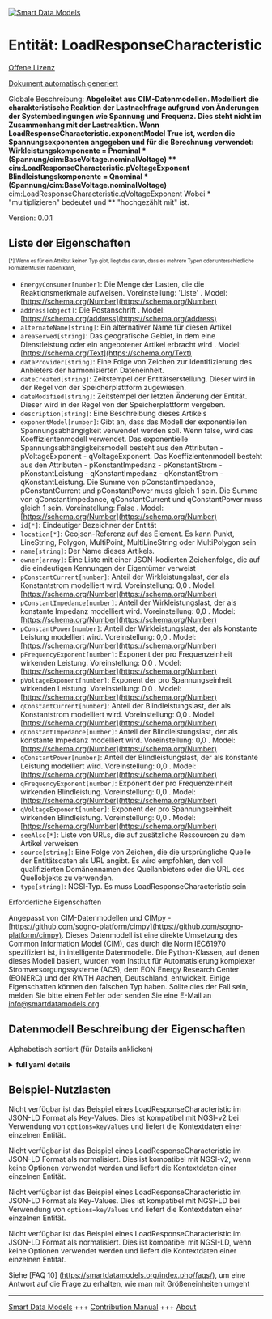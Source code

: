 <!-- 10-Header -->  
[![Smart Data Models](https://smartdatamodels.org/wp-content/uploads/2022/01/SmartDataModels_logo.png "Logo")](https://smartdatamodels.org)  
Entität: LoadResponseCharacteristic  
===================================<!-- /10-Header -->  
<!-- 15-License -->  
[Offene Lizenz](https://github.com/smart-data-models//dataModel.EnergyCIM/blob/master/LoadResponseCharacteristic/LICENSE.md)  
[Dokument automatisch generiert](https://docs.google.com/presentation/d/e/2PACX-1vTs-Ng5dIAwkg91oTTUdt8ua7woBXhPnwavZ0FxgR8BsAI_Ek3C5q97Nd94HS8KhP-r_quD4H0fgyt3/pub?start=false&loop=false&delayms=3000#slide=id.gb715ace035_0_60)  
<!-- /15-License -->  
<!-- 20-Description -->  
Globale Beschreibung: **Abgeleitet aus CIM-Datenmodellen. Modelliert die charakteristische Reaktion der Lastnachfrage aufgrund von Änderungen der Systembedingungen wie Spannung und Frequenz. Dies steht nicht im Zusammenhang mit der Lastreaktion.  Wenn LoadResponseCharacteristic.exponentModel True ist, werden die Spannungsexponenten angegeben und für die Berechnung verwendet:  Wirkleistungskomponente = Pnominal * (Spannung/cim:BaseVoltage.nominalVoltage) ** cim:LoadResponseCharacteristic.pVoltageExponent Blindleistungskomponente = Qnominal * (Spannung/cim:BaseVoltage.nominalVoltage)** cim:LoadResponseCharacteristic.qVoltageExponent Wobei * "multiplizieren" bedeutet und ** "hochgezählt mit" ist.  
Version: 0.0.1  
<!-- /20-Description -->  
<!-- 30-PropertiesList -->  

## Liste der Eigenschaften  

<sup><sub>[*] Wenn es für ein Attribut keinen Typ gibt, liegt das daran, dass es mehrere Typen oder unterschiedliche Formate/Muster haben kann</sub></sup>.  
- `EnergyConsumer[number]`: Die Menge der Lasten, die die Reaktionsmerkmale aufweisen. Voreinstellung: 'Liste'  . Model: [https://schema.org/Number](https://schema.org/Number)- `address[object]`: Die Postanschrift  . Model: [https://schema.org/address](https://schema.org/address)- `alternateName[string]`: Ein alternativer Name für diesen Artikel  - `areaServed[string]`: Das geografische Gebiet, in dem eine Dienstleistung oder ein angebotener Artikel erbracht wird  . Model: [https://schema.org/Text](https://schema.org/Text)- `dataProvider[string]`: Eine Folge von Zeichen zur Identifizierung des Anbieters der harmonisierten Dateneinheit.  - `dateCreated[string]`: Zeitstempel der Entitätserstellung. Dieser wird in der Regel von der Speicherplattform zugewiesen.  - `dateModified[string]`: Zeitstempel der letzten Änderung der Entität. Dieser wird in der Regel von der Speicherplattform vergeben.  - `description[string]`: Eine Beschreibung dieses Artikels  - `exponentModel[number]`: Gibt an, dass das Modell der exponentiellen Spannungsabhängigkeit verwendet werden soll.   Wenn false, wird das Koeffizientenmodell verwendet. Das exponentielle Spannungsabhängigkeitsmodell besteht aus den Attributen - pVoltageExponent - qVoltageExponent. Das Koeffizientenmodell besteht aus den Attributen - pKonstantImpedanz - pKonstantStrom - pKonstantLeistung - qKonstantImpedanz - qKonstantStrom - qKonstantLeistung. Die Summe von pConstantImpedance, pConstantCurrent und pConstantPower muss gleich 1 sein. Die Summe von qConstantImpedance, qConstantCurrent und qConstantPower muss gleich 1 sein. Voreinstellung: False  . Model: [https://schema.org/Number](https://schema.org/Number)- `id[*]`: Eindeutiger Bezeichner der Entität  - `location[*]`: Geojson-Referenz auf das Element. Es kann Punkt, LineString, Polygon, MultiPoint, MultiLineString oder MultiPolygon sein  - `name[string]`: Der Name dieses Artikels.  - `owner[array]`: Eine Liste mit einer JSON-kodierten Zeichenfolge, die auf die eindeutigen Kennungen der Eigentümer verweist  - `pConstantCurrent[number]`: Anteil der Wirkleistungslast, der als Konstantstrom modelliert wird. Voreinstellung: 0,0  . Model: [https://schema.org/Number](https://schema.org/Number)- `pConstantImpedance[number]`: Anteil der Wirkleistungslast, der als konstante Impedanz modelliert wird. Voreinstellung: 0,0  . Model: [https://schema.org/Number](https://schema.org/Number)- `pConstantPower[number]`: Anteil der Wirkleistungslast, der als konstante Leistung modelliert wird. Voreinstellung: 0,0  . Model: [https://schema.org/Number](https://schema.org/Number)- `pFrequencyExponent[number]`: Exponent der pro Frequenzeinheit wirkenden Leistung. Voreinstellung: 0,0  . Model: [https://schema.org/Number](https://schema.org/Number)- `pVoltageExponent[number]`: Exponent der pro Spannungseinheit wirkenden Leistung. Voreinstellung: 0,0  . Model: [https://schema.org/Number](https://schema.org/Number)- `qConstantCurrent[number]`: Anteil der Blindleistungslast, der als Konstantstrom modelliert wird. Voreinstellung: 0,0  . Model: [https://schema.org/Number](https://schema.org/Number)- `qConstantImpedance[number]`: Anteil der Blindleistungslast, der als konstante Impedanz modelliert wird. Voreinstellung: 0,0  . Model: [https://schema.org/Number](https://schema.org/Number)- `qConstantPower[number]`: Anteil der Blindleistungslast, der als konstante Leistung modelliert wird. Voreinstellung: 0,0  . Model: [https://schema.org/Number](https://schema.org/Number)- `qFrequencyExponent[number]`: Exponent der pro Frequenzeinheit wirkenden Blindleistung. Voreinstellung: 0,0  . Model: [https://schema.org/Number](https://schema.org/Number)- `qVoltageExponent[number]`: Exponent der pro Spannungseinheit wirkenden Blindleistung. Voreinstellung: 0,0  . Model: [https://schema.org/Number](https://schema.org/Number)- `seeAlso[*]`: Liste von URLs, die auf zusätzliche Ressourcen zu dem Artikel verweisen  - `source[string]`: Eine Folge von Zeichen, die die ursprüngliche Quelle der Entitätsdaten als URL angibt. Es wird empfohlen, den voll qualifizierten Domänennamen des Quellanbieters oder die URL des Quellobjekts zu verwenden.  - `type[string]`: NGSI-Typ. Es muss LoadResponseCharacteristic sein  <!-- /30-PropertiesList -->  
<!-- 35-RequiredProperties -->  
Erforderliche Eigenschaften  
<!-- /35-RequiredProperties -->  
<!-- 40-RequiredProperties -->  
Angepasst von CIM-Datenmodellen und CIMpy - [https://github.com/sogno-platform/cimpy](https://github.com/sogno-platform/cimpy). Dieses Datenmodell ist eine direkte Umsetzung des Common Information Model (CIM), das durch die Norm IEC61970 spezifiziert ist, in intelligente Datenmodelle. Die Python-Klassen, auf denen dieses Modell basiert, wurden vom Institut für Automatisierung komplexer Stromversorgungssysteme (ACS), dem EON Energy Research Center (EONERC) und der RWTH Aachen, Deutschland, entwickelt. Einige Eigenschaften können den falschen Typ haben. Sollte dies der Fall sein, melden Sie bitte einen Fehler oder senden Sie eine E-Mail an info@smartdatamodels.org.  
<!-- /40-RequiredProperties -->  
<!-- 50-DataModelHeader -->  
## Datenmodell Beschreibung der Eigenschaften  
Alphabetisch sortiert (für Details anklicken)  
<!-- /50-DataModelHeader -->  
<!-- 60-ModelYaml -->  
<details><summary><strong>full yaml details</strong></summary>    
```yaml  
LoadResponseCharacteristic:    
  description: 'Adapted from CIM data models. Models the characteristic response of the load demand due to changes in system conditions such as voltage and frequency. This is not related to demand response.  If LoadResponseCharacteristic.exponentModel is True, the voltage exponents are specified and used as to calculate:  Active power component = Pnominal * (Voltage/cim:BaseVoltage.nominalVoltage) ** cim:LoadResponseCharacteristic.pVoltageExponent  Reactive power component = Qnominal * (Voltage/cim:BaseVoltage.nominalVoltage)** cim:LoadResponseCharacteristic.qVoltageExponent  Where  * means ''multiply'' and ** is ''raised to power of''.'    
  properties:    
    EnergyConsumer:    
      description: 'The set of loads that have the response characteristics. Default: ''list'''    
      type: number    
      x-ngsi:    
        model: https://schema.org/Number    
        type: Property    
    address:    
      description: 'The mailing address'    
      properties:    
        addressCountry:    
          description: 'Property. The country. For example, Spain. Model:''https://schema.org/addressCountry'''    
          type: string    
        addressLocality:    
          description: 'Property. The locality in which the street address is, and which is in the region. Model:''https://schema.org/addressLocality'''    
          type: string    
        addressRegion:    
          description: 'Property. The region in which the locality is, and which is in the country. Model:''https://schema.org/addressRegion'''    
          type: string    
        postOfficeBoxNumber:    
          description: 'Property. The post office box number for PO box addresses. For example, 03578. Model:''https://schema.org/postOfficeBoxNumber'''    
          type: string    
        postalCode:    
          description: 'Property. The postal code. For example, 24004. Model:''https://schema.org/https://schema.org/postalCode'''    
          type: string    
        streetAddress:    
          description: 'Property. The street address. Model:''https://schema.org/streetAddress'''    
          type: string    
      type: object    
      x-ngsi:    
        model: https://schema.org/address    
        type: Property    
    alternateName:    
      description: 'An alternative name for this item'    
      type: string    
      x-ngsi:    
        type: Property    
    areaServed:    
      description: 'The geographic area where a service or offered item is provided'    
      type: string    
      x-ngsi:    
        model: https://schema.org/Text    
        type: Property    
    dataProvider:    
      description: 'A sequence of characters identifying the provider of the harmonised data entity.'    
      type: string    
      x-ngsi:    
        type: Property    
    dateCreated:    
      description: 'Entity creation timestamp. This will usually be allocated by the storage platform.'    
      format: date-time    
      type: string    
      x-ngsi:    
        type: Property    
    dateModified:    
      description: 'Timestamp of the last modification of the entity. This will usually be allocated by the storage platform.'    
      format: date-time    
      type: string    
      x-ngsi:    
        type: Property    
    description:    
      description: 'A description of this item'    
      type: string    
      x-ngsi:    
        type: Property    
    exponentModel:    
      description: 'Indicates the exponential voltage dependency model is to be used.   If false, the coefficient model is to be used. The exponential voltage dependency model consist of the attributes - pVoltageExponent - qVoltageExponent. The coefficient model consist of the attributes - pConstantImpedance - pConstantCurrent - pConstantPower - qConstantImpedance - qConstantCurrent - qConstantPower. The sum of pConstantImpedance, pConstantCurrent and pConstantPower shall equal 1. The sum of qConstantImpedance, qConstantCurrent and qConstantPower shall equal 1. Default: False'    
      type: number    
      x-ngsi:    
        model: https://schema.org/Number    
        type: Property    
    id:    
      anyOf: &loadresponsecharacteristic_-_properties_-_owner_-_items_-_anyof    
        - description: 'Property. Identifier format of any NGSI entity'    
          maxLength: 256    
          minLength: 1    
          pattern: ^[\w\-\.\{\}\$\+\*\[\]`|~^@!,:\\]+$    
          type: string    
        - description: 'Property. Identifier format of any NGSI entity'    
          format: uri    
          type: string    
      description: 'Unique identifier of the entity'    
      x-ngsi:    
        type: Property    
    location:    
      description: 'Geojson reference to the item. It can be Point, LineString, Polygon, MultiPoint, MultiLineString or MultiPolygon'    
      oneOf:    
        - description: 'Geoproperty. Geojson reference to the item. Point'    
          properties:    
            bbox:    
              items:    
                type: number    
              minItems: 4    
              type: array    
            coordinates:    
              items:    
                type: number    
              minItems: 2    
              type: array    
            type:    
              enum:    
                - Point    
              type: string    
          required:    
            - type    
            - coordinates    
          title: 'GeoJSON Point'    
          type: object    
        - description: 'Geoproperty. Geojson reference to the item. LineString'    
          properties:    
            bbox:    
              items:    
                type: number    
              minItems: 4    
              type: array    
            coordinates:    
              items:    
                items:    
                  type: number    
                minItems: 2    
                type: array    
              minItems: 2    
              type: array    
            type:    
              enum:    
                - LineString    
              type: string    
          required:    
            - type    
            - coordinates    
          title: 'GeoJSON LineString'    
          type: object    
        - description: 'Geoproperty. Geojson reference to the item. Polygon'    
          properties:    
            bbox:    
              items:    
                type: number    
              minItems: 4    
              type: array    
            coordinates:    
              items:    
                items:    
                  items:    
                    type: number    
                  minItems: 2    
                  type: array    
                minItems: 4    
                type: array    
              type: array    
            type:    
              enum:    
                - Polygon    
              type: string    
          required:    
            - type    
            - coordinates    
          title: 'GeoJSON Polygon'    
          type: object    
        - description: 'Geoproperty. Geojson reference to the item. MultiPoint'    
          properties:    
            bbox:    
              items:    
                type: number    
              minItems: 4    
              type: array    
            coordinates:    
              items:    
                items:    
                  type: number    
                minItems: 2    
                type: array    
              type: array    
            type:    
              enum:    
                - MultiPoint    
              type: string    
          required:    
            - type    
            - coordinates    
          title: 'GeoJSON MultiPoint'    
          type: object    
        - description: 'Geoproperty. Geojson reference to the item. MultiLineString'    
          properties:    
            bbox:    
              items:    
                type: number    
              minItems: 4    
              type: array    
            coordinates:    
              items:    
                items:    
                  items:    
                    type: number    
                  minItems: 2    
                  type: array    
                minItems: 2    
                type: array    
              type: array    
            type:    
              enum:    
                - MultiLineString    
              type: string    
          required:    
            - type    
            - coordinates    
          title: 'GeoJSON MultiLineString'    
          type: object    
        - description: 'Geoproperty. Geojson reference to the item. MultiLineString'    
          properties:    
            bbox:    
              items:    
                type: number    
              minItems: 4    
              type: array    
            coordinates:    
              items:    
                items:    
                  items:    
                    items:    
                      type: number    
                    minItems: 2    
                    type: array    
                  minItems: 4    
                  type: array    
                type: array    
              type: array    
            type:    
              enum:    
                - MultiPolygon    
              type: string    
          required:    
            - type    
            - coordinates    
          title: 'GeoJSON MultiPolygon'    
          type: object    
      x-ngsi:    
        type: Geoproperty    
    name:    
      description: 'The name of this item.'    
      type: string    
      x-ngsi:    
        type: Property    
    owner:    
      description: 'A List containing a JSON encoded sequence of characters referencing the unique Ids of the owner(s)'    
      items:    
        anyOf: *loadresponsecharacteristic_-_properties_-_owner_-_items_-_anyof    
        description: 'Property. Unique identifier of the entity'    
      type: array    
      x-ngsi:    
        type: Property    
    pConstantCurrent:    
      description: 'Portion of active power load modeled as constant current. Default: 0.0'    
      type: number    
      x-ngsi:    
        model: https://schema.org/Number    
        type: Property    
    pConstantImpedance:    
      description: 'Portion of active power load modeled as constant impedance. Default: 0.0'    
      type: number    
      x-ngsi:    
        model: https://schema.org/Number    
        type: Property    
    pConstantPower:    
      description: 'Portion of active power load modeled as constant power. Default: 0.0'    
      type: number    
      x-ngsi:    
        model: https://schema.org/Number    
        type: Property    
    pFrequencyExponent:    
      description: 'Exponent of per unit frequency effecting active power. Default: 0.0'    
      type: number    
      x-ngsi:    
        model: https://schema.org/Number    
        type: Property    
    pVoltageExponent:    
      description: 'Exponent of per unit voltage effecting real power. Default: 0.0'    
      type: number    
      x-ngsi:    
        model: https://schema.org/Number    
        type: Property    
    qConstantCurrent:    
      description: 'Portion of reactive power load modeled as constant current. Default: 0.0'    
      type: number    
      x-ngsi:    
        model: https://schema.org/Number    
        type: Property    
    qConstantImpedance:    
      description: 'Portion of reactive power load modeled as constant impedance. Default: 0.0'    
      type: number    
      x-ngsi:    
        model: https://schema.org/Number    
        type: Property    
    qConstantPower:    
      description: 'Portion of reactive power load modeled as constant power. Default: 0.0'    
      type: number    
      x-ngsi:    
        model: https://schema.org/Number    
        type: Property    
    qFrequencyExponent:    
      description: 'Exponent of per unit frequency effecting reactive power. Default: 0.0'    
      type: number    
      x-ngsi:    
        model: https://schema.org/Number    
        type: Property    
    qVoltageExponent:    
      description: 'Exponent of per unit voltage effecting reactive power. Default: 0.0'    
      type: number    
      x-ngsi:    
        model: https://schema.org/Number    
        type: Property    
    seeAlso:    
      description: 'list of uri pointing to additional resources about the item'    
      oneOf:    
        - items:    
            format: uri    
            type: string    
          minItems: 1    
          type: array    
        - format: uri    
          type: string    
      x-ngsi:    
        type: Property    
    source:    
      description: 'A sequence of characters giving the original source of the entity data as a URL. Recommended to be the fully qualified domain name of the source provider, or the URL to the source object.'    
      type: string    
      x-ngsi:    
        type: Property    
    type:    
      description: 'NGSI type. It has to be LoadResponseCharacteristic'    
      enum:    
        - LoadResponseCharacteristic    
      type: string    
      x-ngsi:    
        type: Property    
  required: []    
  type: object    
  x-derived-from: ""    
  x-disclaimer: 'Redistribution and use in source and binary forms, with or without modification, are permitted  provided that the license conditions are met. Copyleft (c) 2021 Contributors to Smart Data Models Program'    
  x-license-url: https://github.com/smart-data-models/dataModel.EnergyCIM/blob/master/LoadResponseCharacteristic/LICENSE.md    
  x-model-schema: https://smart-data-models.github.io/dataModels.CIMEnergyClasses/LoadResponseCharacteristic/schema.json    
  x-model-tags: ""    
  x-version: 0.0.1    
```  
</details>    
<!-- /60-ModelYaml -->  
<!-- 70-MiddleNotes -->  
<!-- /70-MiddleNotes -->  
<!-- 80-Examples -->  
## Beispiel-Nutzlasten  
Nicht verfügbar ist das Beispiel eines LoadResponseCharacteristic im JSON-LD Format als Key-Values. Dies ist kompatibel mit NGSI-v2 bei Verwendung von `options=keyValues` und liefert die Kontextdaten einer einzelnen Entität.  
Nicht verfügbar ist das Beispiel eines LoadResponseCharacteristic im JSON-LD Format als normalisiert. Dies ist kompatibel mit NGSI-v2, wenn keine Optionen verwendet werden und liefert die Kontextdaten einer einzelnen Entität.  
Nicht verfügbar ist das Beispiel eines LoadResponseCharacteristic im JSON-LD Format als Key-Values. Dies ist kompatibel mit NGSI-LD bei Verwendung von `options=keyValues` und liefert die Kontextdaten einer einzelnen Entität.  
Nicht verfügbar ist das Beispiel eines LoadResponseCharacteristic im JSON-LD Format als normalisiert. Dies ist kompatibel mit NGSI-LD, wenn keine Optionen verwendet werden und liefert die Kontextdaten einer einzelnen Entität.  
<!-- /80-Examples -->  
<!-- 90-FooterNotes -->  
<!-- /90-FooterNotes -->  
<!-- 95-Units -->  
Siehe [FAQ 10] (https://smartdatamodels.org/index.php/faqs/), um eine Antwort auf die Frage zu erhalten, wie man mit Größeneinheiten umgeht  
<!-- /95-Units -->  
<!-- 97-LastFooter -->  
---  
[Smart Data Models](https://smartdatamodels.org) +++ [Contribution Manual](https://bit.ly/contribution_manual) +++ [About](https://bit.ly/Introduction_SDM)<!-- /97-LastFooter -->  
